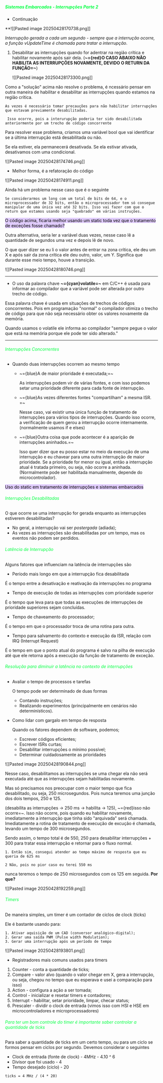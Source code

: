 
#####                                                       <span style="color:rgb(0, 255, 64)">Sistemas Embarcados - Interrupções Parte 2</span>

-  Continuação 

**![[Pasted image 20250428170738.png]]

*Interrupção gerada a cada um segundo - sempre que a interrução ocorre, a função vUpdateTime é chamada para tratar a interrupção*.


1.  Desabilitar as interrupções quando for adentrar na região crítica e habilitar novamente após sair dela.  (**~={red}O CASO ABAIXO NÃO HABILITA AS INTERRUPÇÕES NOVAMENTE, DEVIDO O RETURN DA FUNÇÃO=~**)

	![[Pasted image 20250428173300.png]]

Como a "solução" acima não resolve o problema, é ncessário pensar em outra maneira de habilitar e desabilitar as interrupções quando estamos na região crítica. 

	As vezes é necessário tomar precauções para não habilitar interrupções que estavam previamente desabilitadas.

	 Isso ocorre, pois a interurupção poderia ter sido desabilitada anteriormente por um trecho de código concorrente

Para resolver esse problema, criamos uma variável bool que vai identificar se a última interrupção está desabilitada ou não. 

Se ela estiver, ela permanecerá desativada. Se ela estivar ativada, desativamos com uma condicional.

![[Pasted image 20250428174746.png]]

-  Melhor forma, é a refatoração do código

![[Pasted image 20250428174911.png]]

Ainda há um problema nesse caso que é o seguinte

	Se considerarmos um long com um total de bits de 64, e o microprocessador de 32 bits, então o microprocessador tem só consegue manipular de uma única vez até 32 bits. Isso vai fazer com que o return que estamos usando seja "quebrado" em várias instruções.

<mark style="background: #D2B3FFA6;">O código acima, ficaria melhor usando um static toda vez que o tratamento de exceções fosse chamado?</mark>

Outra alternativa, seria ler a variável duas vezes, nesse caso lê a quantidade de segundos uma vez e depois lê de novo.

O que quer dizer se eu li o valor antes de entrar na zona crítica, ele deu um X e após sair da zona crítica ele deu outro, valor, um Y. Significa que durante esse meio tempo, houve a transição. 

![[Pasted image 20250428180746.png]]

---

-  O uso da palavra chave **~={cyan}volatile=~** em C/C++ é usada para informar ao compilador que a variável pode ser alterada por outro trecho de código.

Essa palavra chave é usada em situações de trechos de códigos concorrentes. Pois em programação "normal" o compilador otimiza o trecho de código para que não seja necessário obter os valores novamente da memória. 

Quando usamos o volatile ele informa ao compilador "sempre pegue o valor que está na memória porque ele pode ter sido alterado."


---

###### <span style="color:rgb(0, 255, 64)">Interrupções Concorrentes</span>

-  Quando duas interrupções ocorrem ao mesmo tempo

	-  ~={blue}A de maior prioridade é executada;=~

		As interrupções podem vir de várias fontes,  e com isso podemos setar uma prioridade diferente para cada fonte de interrupção.


	-  ~={blue}As vezes diferentes fontes "compartilham" a mesma ISR. =~

		Nesse caso, vai existir uma única função de tratamento de interrupções para vários tipos de interrupções. Quando isso ocorre, a verificação de quem gerou a interrupção ocorre internamente.  (normalmente usamos if e elses) 

	-  ~={blue}Outra coisa que pode acontecer é a aparição de interrupções aninhados.=~

		Isso quer dizer que eu posso estar no meio da execução de uma interrupção e eu chavear para uma outra interrupção de maior prioridade. Se a prioridade for menor ou igual, então a interrupção atual é tratada primeiro, ou seja, não ocorre a aninhada. (Normalmente pode ser habilitada manualmente, depende do microcontrolador).


<mark style="background: #D2B3FFA6;">Uso do static em tratamento de interrupções e sistemas embarcados</mark>

###### <span style="color:rgb(0, 255, 64)">Interrupções Desabilitadas</span>

O que ocorre se uma interrupção for gerada enquanto as interrupções estiverem desabilitadas?

-  No geral, a interrupção vai ser *postergada* (adiada);
-  As vezes as interrupções são desabilitadas por um tempo, mas os eventos não podem ser perdidos. 

###### <span style="color:rgb(0, 255, 64)">Latência de Interrupção </span>

Alguns fatores que influenciam na latência de interrupções são

-  Período mais longo em que a interrupção fica desabilitada

É o tempo entre a desativação e reativação da interrupções no programa

-  Tempo de execução de todas as interrupções com prioridade superior

É o tempo que leva para que todas as execuções de interrupções de prioridade superiores sejam concluídas.

-  Tempo de chaveamento do processador;

É o tempo em que o processador troca de uma rotina para outra. 

-  Tempo para salvamento do contexto e execução da ISR, relação com IRQ (Interrupt Request)

É o tempo em que o ponto atual do programa é salvo na pilha de execução até que ele retorna após a execução da função de tratamento de exceção.

###### <span style="color:rgb(0, 255, 64)">Resolução para diminuir a latência no contexto de interrupções</span>

-  Avaliar o tempo de processos e tarefas

	O tempo pode ser determinado de duas formas
	-  Contando instruções;
	-  Realizando experimentos (principalmente em cenários não determinísticos).

-  Como lidar com gargalo em tempo de resposta

	Quando os fatores dependem de software, podemos;
	-  Escrever códigos eficientes;
	-  Escrever ISRs curtas;
	-  Desabilitar interrupções o mínimo possível;
	-  Determinar cuidadosamente as prioridades

![[Pasted image 20250428190844.png]]

Nesse caso, desabilitamos as interrupções se uma chegar ela não será executada até que as interrupções sejam habilitadas novamente.    

Mas só precisamos nos preocupar com o maior tempo que fica desabilitado, ou seja, 250 microsegundos. Pois nunca teremos uma junção dos dois tempos, 250 e 125.

(desabilita as interrupções -> 250 ms -> habilita -> 125), ~={red}isso não ocorre=~. Isso não ocorre, pois quando eu habilitar novamente, imediatamente a interrupção que tinha sido "arquivada" será chamada. Imediatamente a rotina de tratamento de execução de excução é chamada, levando um tempo de 300 microsegundos. 

Sendo assim, o tempo total é de 550, 250 para desabilitar interrupções + 300 para tratar essa interrupção e retornar para o fluxo normal. 

	1. Então sim, consegui atender ao tempo máximo de resposta que eu queria de 625 ms

	2 Não, pois no pior caso eu terei 550 ms

nunca teremos o tempo de 250 microsegundos com os 125 em seguida. **Por que?**

![[Pasted image 20250428192259.png]]

###### <span style="color:rgb(0, 255, 64)">Timers</span>

De maneira simples, um timer é um contador de ciclos de clock (ticks)

Ele é bastante usando para:

	1. Ativar aquisição de um CAD (conversor analógico-digital);
	2. Gerar uma saída PWM (Pulse width Modulation);
	3. Gerar uma interrupção após um período de tempo 
	
![[Pasted image 20250428193801.png]]

-  Registradores mais comuns usados para timers

1. Counter - conta a quantidade de ticks;
2.  Compare - valor alvo (quando o valor chegar em X, gera a interrupção, ou seja, chegou no tempo que eu esperava e usei a comparação para isso)
3.  Action - configura a ação a ser tomada;
4.  Control - inicializar e resetar timers e contadores;
5.  Interrupt - habilitar, setar prioridade, limpar, checar status;
6.  Prescaler - dividir o clock de entrada (vimos isso com HSI e HSE em microcontroladores e microprocessadores)

###### <span style="color:rgb(0, 255, 64)">Para ter um bom controle do timer é importante saber controlar a quantidade de ticks
</span>

Para saber a quantidade de ticks em um certo tempo, ou para um ciclo se formos pensar em ciclos por segundo. Devemos considerar o seguintes

-  Clock de entrada (fonte de clock) - 4MHz - 4.10 ^ 6
-  Divisor que foi usado - 4
-  Tempo desejado (ciclo) - 20 

```
ticks = 4 MHz / (4 * 20)
```































